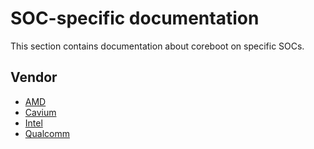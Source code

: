 # SOC-specific documentation

This section contains documentation about coreboot on specific SOCs.

## Vendor

- [AMD](amd/index.md)
- [Cavium](cavium/index.md)
- [Intel](intel/index.md)
- [Qualcomm](qualcomm/index.md)
